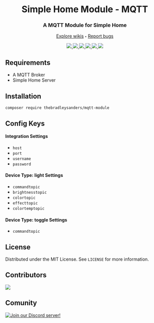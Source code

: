 <p align="center">
  <h1 align="center">Simple Home Module - MQTT</h3>
  <h3 align="center">A MQTT Module for Simple Home</h3>
  <p align="center">
    <a href="https://github.com/">Explore wikis</a>
    <sub><sup>•</sub></sup>
    <a href="https://github.com/">Report bugs</a>
  </p>
  <p align="center">
    <a href="https://github.com/Simple-Home/Simple-Home/search?l=php">
        <img src="https://img.shields.io/badge/PHP-brightgreen.svg"/>
    </a>
    <a href="https://laravel.com/">
        <img src="https://img.shields.io/badge/framework-Laravel-red.svg"/>
    </a>
    <a href="https://github.com/Simple-Home/Simple-Home/search?l=js">
        <img src="https://img.shields.io/badge/JS-red.svg"/>
    </a>
    <a href="https://github.com/Simple-Home/Simple-Home/search?l=html">
        <img src="https://img.shields.io/badge/HTML-blue.svg"/>
    </a>
    <a href="https://discord.gg/XJpT3UQ">
        <img src="https://img.shields.io/discord/604697675430101003.svg?color=Blue&label=Discord&logo=Discord"/>
    </a>
    <a href="./LICENSE">
        <img src="https://img.shields.io/badge/License-MIT-yellow.svg"/>
    </a>
  </p>
</p>

## Requirements
*  A MQTT Broker
*  Simple Home Server

## Installation
```composer require thebradleysanders/mqtt-module```

## Config Keys
#### Integration Settings
*  ```host```
*  ```port```
*  ```username```
*  ```password```
#### Device Type: light Settings
*  ```commandtopic```
*  ```brightnesstopic```
*  ```colortopic```
*  ```effecttopic```
*  ```colortemptopic```
#### Device Type: toggle Settings
*  ```commandtopic```

## License
Distributed under the MIT License. See `LICENSE` for more information.

## Contributors
<a href="https://github.com/Simple-Home/Simple-Home/graphs/contributors">
  <img src="https://contrib.rocks/image?repo=Simple-Home/Simple-Home" />
</a>

## Comunity
[![Join our Discord server!](https://invidget.switchblade.xyz/XJpT3UQ)](http://discord.gg/XJpT3UQ)
